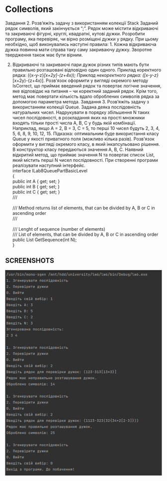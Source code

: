 <h1>Collections</h1>

<p>
    Завдання 2. Розв’яжіть задачу з використанням колекції Stack<T>
Заданий рядок символів, який закінчується “;”. Рядок може містити
відкриваючі та закриваючі фігурні, круглі, квадратні, кутові дужки. Розробити
програму, яка перевіряє, чи вірно розміщені дужки у рядку. При цьому необхідно,
щоб виконувались наступні правила:
1. Кожна відкриваюча дужка повинна мати справа таку саму закриваючу
дужку. Зворотне твердження також має бути вірним.

2. Відкриваючі та закриваючі пари дужок різних типів мають бути
   правильно розташовані відповідно один одного.
   Приклад коректного рядка: ({x-y-z}*[x+2y]-(z+4x));
   Приклад некоректного рядка: ([x-y-z}*[x+2y)-{z+4x)].
   Розв'язок оформити у вигляді окремого методу IsCorrect, що приймає
   введений рядок та повертає логічне значення, яке відповідає на питання – чи
   коректний заданий рядок. Крім того, метод має повертати кількість вдало
   оброблених символів рядка за допомогою параметра метода.
   Завдання 3. Розв’яжіть задачу з використанням колекції Queue<T>.
   Задана деяка послідовність натуральних чисел. Надрукувати в порядку
   збільшення N таких чисел послідовності, в розкладання яких на прості множники
   входять тільки прості числа A, B, C у будь якій комбінації.
   Наприклад, якщо А = 2, В = 3, С = 5, то перші 10 чисел будуть 2, 3, 4, 5, 6, 8,
   9, 10, 12, 15.
   Підказка: оптимальним буде використання класу Queue<int> у якості
   приватного поля (можливо кілька разів).
   Розв'язок оформити у вигляді окремого класу, в який інкапсульовано
   рішення. В конструктор класу передаються значення А, В, С. Наявний відкритий
   метод, що приймає значення N та повертає список List<int>, який містить перші N
   чисел послідовності.
   При створенні програми реалізувати наступний інтерфейс.<br/>
   interface ILab8QueuePartBasicLevel<br/>
   {<br/>
   public int A { get; set; }<br/>
   public int B { get; set; }<br/>
   public int C { get; set; }<br/>
   /// <summary><br/>
   /// Method returns list of elements, that can be divided by A, B or C in ascending order<br/>
   /// </summary><br/>
   /// <param name="N">Lenght of sequence (number of elements)</param><br/>
   /// <returns>List of elements, that can be divided by A, B or C in ascending order</returns><br/>
   public List<int> GetSequence(int N);<br/>
   }<br/>
</p>

<h2>SCREENSHOTS</h2>

![Снимок экрана от 2023-11-14 21-53-52.png](image%2F%D0%A1%D0%BD%D0%B8%D0%BC%D0%BE%D0%BA%20%D1%8D%D0%BA%D1%80%D0%B0%D0%BD%D0%B0%20%D0%BE%D1%82%202023-11-14%2021-53-52.png)